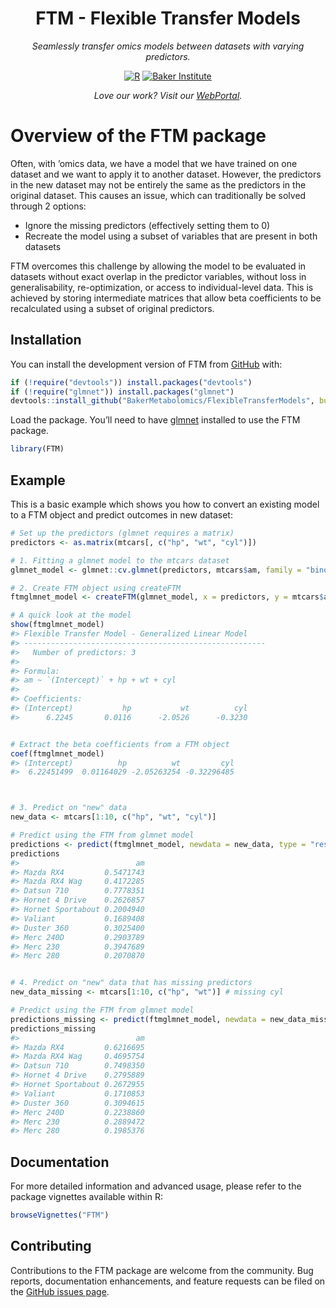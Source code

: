 
<!-- README.md is generated from README.Rmd. Please edit that file -->
<h1 align="center">
FTM - Flexible Transfer Models
</h1>
<p align="center">
<i>Seamlessly transfer omics models between datasets with varying
predictors.</i>
</p>

<div align="center">

<a href="https://www.r-project.org/"><img src="https://img.shields.io/badge/r-%23276DC3.svg?style=for-the-badge&logo=r&logoColor=white" alt="R"/></a>
<a href="https://www.baker.edu.au/"><img src="https://img.shields.io/badge/Baker-%23276DC3?style=for-the-badge" alt="Baker Institute"/></a>
<br>
<p align="center">
<i>Love our work? Visit our
<a href="https://metabolomics.baker.edu.au/">WebPortal</a>.</i>
</p>

</div>

# Overview of the FTM package

Often, with ’omics data, we have a model that we have trained on one
dataset and we want to apply it to another dataset. However, the
predictors in the new dataset may not be entirely the same as the
predictors in the original dataset. This causes an issue, which can
traditionally be solved through 2 options:

- Ignore the missing predictors (effectively setting them to 0)
- Recreate the model using a subset of variables that are present in
  both datasets

FTM overcomes this challenge by allowing the model to be evaluated in
datasets without exact overlap in the predictor variables, without loss
in generalisability, re-optimization, or access to individual-level
data. This is achieved by storing intermediate matrices that allow beta
coefficients to be recalculated using a subset of original predictors.

## Installation

You can install the development version of FTM from
[GitHub](https://github.com/) with:

``` r
if (!require("devtools")) install.packages("devtools")
if (!require("glmnet")) install.packages("glmnet")
devtools::install_github("BakerMetabolomics/FlexibleTransferModels", build_vignettes = TRUE)
```

Load the package. You’ll need to have
[glmnet](https://glmnet.stanford.edu/articles/glmnet.html) installed to
use the FTM package.

``` r
library(FTM)
```

## Example

This is a basic example which shows you how to convert an existing model
to a FTM object and predict outcomes in new dataset:

``` r
# Set up the predictors (glmnet requires a matrix)
predictors <- as.matrix(mtcars[, c("hp", "wt", "cyl")])

# 1. Fitting a glmnet model to the mtcars dataset
glmnet_model <- glmnet::cv.glmnet(predictors, mtcars$am, family = "binomial", alpha = 0)

# 2. Create FTM object using createFTM
ftmglmnet_model <- createFTM(glmnet_model, x = predictors, y = mtcars$am)

# A quick look at the model
show(ftmglmnet_model)
#> Flexible Transfer Model - Generalized Linear Model
#> ------------------------------------------------------
#>   Number of predictors: 3
#> 
#> Formula:
#> am ~ `(Intercept)` + hp + wt + cyl
#> 
#> Coefficients:
#> (Intercept)           hp           wt          cyl  
#>      6.2245       0.0116      -2.0526      -0.3230
```

``` r

# Extract the beta coefficients from a FTM object
coef(ftmglmnet_model)
#> (Intercept)          hp          wt         cyl 
#>  6.22451499  0.01164029 -2.05263254 -0.32296485
```

``` r


# 3. Predict on "new" data
new_data <- mtcars[1:10, c("hp", "wt", "cyl")]

# Predict using the FTM from glmnet model
predictions <- predict(ftmglmnet_model, newdata = new_data, type = "response")
predictions
#>                          am
#> Mazda RX4         0.5471743
#> Mazda RX4 Wag     0.4172285
#> Datsun 710        0.7778351
#> Hornet 4 Drive    0.2626857
#> Hornet Sportabout 0.2004940
#> Valiant           0.1689408
#> Duster 360        0.3025400
#> Merc 240D         0.2903789
#> Merc 230          0.3947689
#> Merc 280          0.2070870
```

``` r

# 4. Predict on "new" data that has missing predictors
new_data_missing <- mtcars[1:10, c("hp", "wt")] # missing cyl

# Predict using the FTM from glmnet model
predictions_missing <- predict(ftmglmnet_model, newdata = new_data_missing, type = "response")
predictions_missing
#>                          am
#> Mazda RX4         0.6216695
#> Mazda RX4 Wag     0.4695754
#> Datsun 710        0.7498350
#> Hornet 4 Drive    0.2795889
#> Hornet Sportabout 0.2672955
#> Valiant           0.1710853
#> Duster 360        0.3094615
#> Merc 240D         0.2238860
#> Merc 230          0.2889472
#> Merc 280          0.1985376
```

## Documentation

For more detailed information and advanced usage, please refer to the
package vignettes available within R:

``` r
browseVignettes("FTM")
```

## Contributing

Contributions to the FTM package are welcome from the community. Bug
reports, documentation enhancements, and feature requests can be filed
on the [GitHub issues
page](https://github.com/BakerMetabolomics/FlexibleTransferModels/issues).
